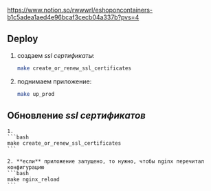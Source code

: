 https://www.notion.so/rwwwrl/eshoponcontainers-b1c5adea1aed4e96bcaf3cecb04a337b?pvs=4

## Deploy

1. создаем _ssl сертификаты_:

   ```bash
   make create_or_renew_ssl_certificates
   ```

2. поднимаем приложение:
   ```bash
   make up_prod
   ```

## Обновление _ssl сертификатов_

    1.
    ```bash
    make create_or_renew_ssl_certificates
    ```

    2. **если** приложение запущено, то нужно, чтобы nginx перечитал конфигурацию
    ```bash
    make nginx_reload
    ```
